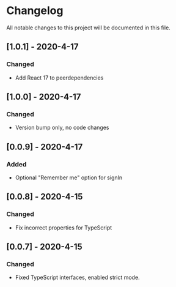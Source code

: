 # Changelog
All notable changes to this project will be documented in this file.

## [1.0.1] - 2020-4-17

### Changed
- Add React 17 to peerdependencies

## [1.0.0] - 2020-4-17

### Changed
- Version bump only, no code changes

## [0.0.9] - 2020-4-17

### Added
- Optional "Remember me" option for signIn

## [0.0.8] - 2020-4-15

### Changed
- Fix incorrect properties for TypeScript 

## [0.0.7] - 2020-4-15

### Changed
- Fixed TypeScript interfaces, enabled strict mode.